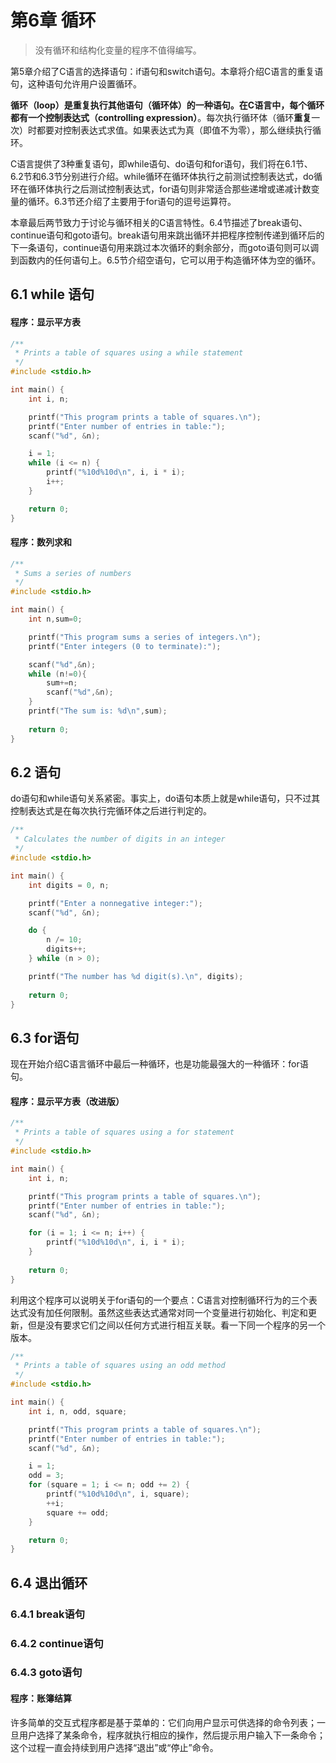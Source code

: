 # 第6章 循环

> 没有循环和结构化变量的程序不值得编写。

第5章介绍了C语言的选择语句：if语句和switch语句。本章将介绍C语言的重复语句，这种语句允许用户设置循环。

**循环（loop）**是重复执行其他语句（循环体）的一种语句。在C语言中，每个循环都有一个**控制表达式（controlling expression）**。每次执行循环体（循环**重复**一次）时都要对控制表达式求值。如果表达式为真（即值不为零），那么继续执行循环。

C语言提供了3种重复语句，即while语句、do语句和for语句，我们将在6.1节、6.2节和6.3节分别进行介绍。while循环在循环体执行之前测试控制表达式，do循环在循环体执行之后测试控制表达式，for语句则非常适合那些递增或递减计数变量的循环。6.3节还介绍了主要用于for语句的逗号运算符。

本章最后两节致力于讨论与循环相关的C语言特性。6.4节描述了break语句、continue语句和goto语句。break语句用来跳出循环并把程序控制传递到循环后的下一条语句，continue语句用来跳过本次循环的剩余部分，而goto语句则可以调到函数内的任何语句上。6.5节介绍空语句，它可以用于构造循环体为空的循环。

## 6.1 while 语句

#### 程序：显示平方表

```c
/**
 * Prints a table of squares using a while statement
 */
#include <stdio.h>

int main() {
    int i, n;

    printf("This program prints a table of squares.\n");
    printf("Enter number of entries in table:");
    scanf("%d", &n);

    i = 1;
    while (i <= n) {
        printf("%10d%10d\n", i, i * i);
        i++;
    }

    return 0;
}
```

#### 程序：数列求和

``` c
/**
 * Sums a series of numbers
 */
#include <stdio.h>

int main() {
    int n,sum=0;

    printf("This program sums a series of integers.\n");
    printf("Enter integers (0 to terminate):");

    scanf("%d",&n);
    while (n!=0){
        sum+=n;
        scanf("%d",&n);
    }
    printf("The sum is: %d\n",sum);
    
    return 0;
}
```

## 6.2 语句

do语句和while语句关系紧密。事实上，do语句本质上就是while语句，只不过其控制表达式是在每次执行完循环体之后进行判定的。

``` c
/**
 * Calculates the number of digits in an integer
 */
#include <stdio.h>

int main() {
    int digits = 0, n;

    printf("Enter a nonnegative integer:");
    scanf("%d", &n);

    do {
        n /= 10;
        digits++;
    } while (n > 0);

    printf("The number has %d digit(s).\n", digits);
    
    return 0;
}
```

## 6.3 for语句

现在开始介绍C语言循环中最后一种循环，也是功能最强大的一种循环：for语句。

#### 程序：显示平方表（改进版）

```c
/**
 * Prints a table of squares using a for statement
 */
#include <stdio.h>

int main() {
    int i, n;

    printf("This program prints a table of squares.\n");
    printf("Enter number of entries in table:");
    scanf("%d", &n);

    for (i = 1; i <= n; i++) {
        printf("%10d%10d\n", i, i * i);
    }
    
    return 0;
}
```

利用这个程序可以说明关于for语句的一个要点：C语言对控制循环行为的三个表达式没有加任何限制。虽然这些表达式通常对同一个变量进行初始化、判定和更新，但是没有要求它们之间以任何方式进行相互关联。看一下同一个程序的另一个版本。

```c
/**
 * Prints a table of squares using an odd method
 */
#include <stdio.h>

int main() {
    int i, n, odd, square;

    printf("This program prints a table of squares.\n");
    printf("Enter number of entries in table:");
    scanf("%d", &n);

    i = 1;
    odd = 3;
    for (square = 1; i <= n; odd += 2) {
        printf("%10d%10d\n", i, square);
        ++i;
        square += odd;
    }

    return 0;
}
```

## 6.4 退出循环

### 6.4.1 break语句

### 6.4.2 continue语句

### 6.4.3 goto语句

#### 程序：账簿结算

许多简单的交互式程序都是基于菜单的：它们向用户显示可供选择的命令列表；一旦用户选择了某条命令，程序就执行相应的操作，然后提示用户输入下一条命令；这个过程一直会持续到用户选择“退出”或“停止”命令。